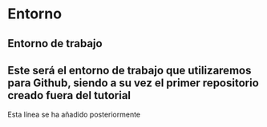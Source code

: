 # Entorno
Entorno de trabajo
---
Este será el entorno de trabajo que utilizaremos para Github, siendo a su vez el primer repositorio creado fuera del tutorial
---
Esta línea se ha añadido posteriormente
